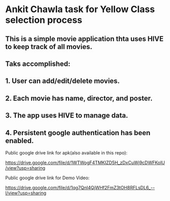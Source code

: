 # Ankit Chawla task for Yellow Class selection process

## This is a simple movie application thta uses HIVE to keep track of all movies.

## Taks accomplished:
## 1. User can add/edit/delete movies.
## 2. Each movie has name, director, and poster.
## 3. The app uses HIVE to manage data.
## 4. Persistent google authentication has been enabled.





Public google drive link for apk(also available in this repo):

https://drive.google.com/file/d/1WTWogF4TMKIZD5H_zDxCuWj9cDWFKoIU/view?usp=sharing

Public google drive link for Demo Video:

https://drive.google.com/file/d/1qg7QnI4QjWHf2FmZ3tOH8RFLsDL6_--l/view?usp=sharing
